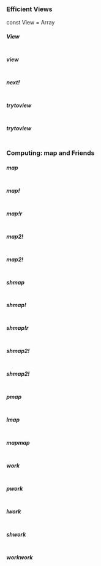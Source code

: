 ### <a name="views"></a>Efficient Views

const View = Array

##### View
```jl

```

##### view
```jl

```

##### next!
```jl

```
 
##### trytoview
```jl

```

##### trytoview
```jl

```
 
### <a name="computing"></a>Computing: map and Friends

##### map
```jl

```

##### map!
```jl

```

##### map!r
```jl

```

##### map2!
```jl

```

##### map2!
```jl

```

##### shmap
```jl

```

##### shmap!
```jl

```

##### shmap!r
```jl

```

##### shmap2!
```jl

```

##### shmap2!
```jl

```

##### pmap
```jl

```

##### lmap
```jl

```

##### mapmap
```jl

```

##### work
```jl

```

##### pwork
```jl

```

##### lwork
```jl

```

##### shwork
```jl

```

##### workwork
```jl

```


